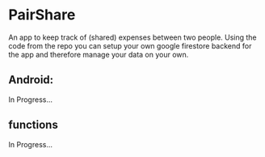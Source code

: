 # PairShare

An app to keep track of (shared) expenses between two people. 
Using the code from the repo you can setup your own google firestore backend for the app and therefore manage your data on your own.

## Android:

In Progress...


## functions

In Progress...


